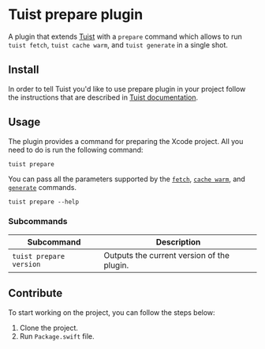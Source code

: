 # Tuist prepare plugin

A plugin that extends [Tuist](https://github.com/tuist/tuist) with a `prepare` command which allows to run `tuist fetch`, `tuist cache warm`, and `tuist generate` in a single shot.

## Install

In order to tell Tuist you'd like to use prepare plugin in your project follow the instructions that are described in [Tuist documentation](https://docs.tuist.io/plugins/using-plugins).

## Usage

The plugin provides a command for preparing the Xcode project. All you need to do is run the following command:

```
tuist prepare
```

You can pass all the parameters supported by the [`fetch`](https://docs.tuist.io/commands/dependencies), [`cache warm`](https://docs.tuist.io/building-at-scale/caching#warming-the-cache), and [`generate`](https://docs.tuist.io/commands/generate) commands.

```
tuist prepare --help
```

### Subcommands

| Subcommand               | Description                                 |
| ------------------------ | ------------------------------------------- |
| `tuist prepare version`  | Outputs the current version of the plugin.  |

## Contribute

To start working on the project, you can follow the steps below:
1. Clone the project.
2. Run `Package.swift` file. 
